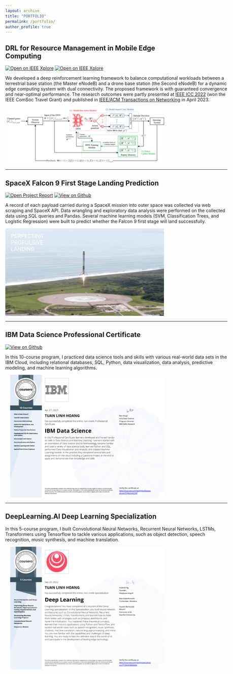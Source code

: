 ```yaml
---
layout: archive
title: "PORTFOLIO"
permalink: /portfolio/
author_profile: true
---
```


<!-- Google tag (gtag.js) -->
<script async src="https://www.googletagmanager.com/gtag/js?id=G-FTB71GTS1Y"></script>
<script>
  window.dataLayer = window.dataLayer || [];
  function gtag(){dataLayer.push(arguments);}
  gtag('js', new Date());

  gtag('config', 'G-FTB71GTS1Y');
</script>

<!-- {% include base_path %} -->


<!-- {% for post in site.portfolio %}
  {% include archive-single.html %}
{% endfor %} -->

## DRL for Resource Management in Mobile Edge Computing
[![Open on IEEE Xplore](https://img.shields.io/badge/PDF-View_on_IEEE_Xplore-blue?logo=adobe-acrobat-reader&logoColor=white)](https://ieeexplore.ieee.org/document/10102429) [![Open on IEEE Xplore](https://img.shields.io/badge/PDF-Preprint_on_TechRxiv-blue?logo=adobe-acrobat-reader&logoColor=white)](/files/TechRxiv-ToN-DualConnectivity.pdf)
<p style='width:700px'>We developed a deep reinforcement learning framework to balance computational workloads between a terrestrial base station (the Master eNodeB) and a drone base station (the Second eNodeB) for a dynamic edge computing system with dual connectivity. The proposed framework is with guaranteed convergence and near-optimal performance. The research outcomes were partly presented at <a href="https://icc2022.ieee-icc.org/index.html">IEEE ICC 2022</a> (won the IEEE ComSoc Travel Grant) and published in <a href="https://ieeexplore.ieee.org/xpl/RecentIssue.jsp?punumber=90">IEEE/ACM Transactions on Networking</a> in April 2023.</p>
<img src='/images/portfolio-ToN-methodology.png' width='700'>
<hr width="700px">

## SpaceX Falcon 9 First Stage Landing Prediction 
[![Open Project Report](https://img.shields.io/badge/PDF-Open_Project_Report-blue?logo=adobe-acrobat-reader&logoColor=white)](/files/ds-capstone-project-report.pdf) [![View on Github](https://img.shields.io/badge/GitHub-View_on_GitHub-blue?logo=GitHub)](https://github.com/linhhoang-ex/SpaceX-Falcon9)

<p style='width:700px'>A record of each payload carried during a SpaceX mission into outer space was collected via web scraping and SpaceX API. Data wrangling and exploratory data analysis were performed on the collected data using SQL queries and Pandas. Several machine learning models (SVM, Classification Trees, and Logistic Regression) were built to predict whether the Falcon 9 first stage will land successfully.</p>
<img src='/images/spacex-landing.gif' width='500'>
<hr width="700px">

## IBM Data Science Professional Certificate 
[![View on Github](https://img.shields.io/badge/GitHub-View_on_Github-blue?logo=GitHub)](https://github.com/linhhoang-ex/ibm-ds-labs)
<p style='width:700px'>In this 10-course program, I practiced data science tools and skills with various real-world data sets in the IBM Cloud, including relational databases, SQL, Python, data visualization, data analysis, predictive modeling, and machine learning algorithms.</p>
<a href="https://www.coursera.org/account/accomplishments/specialization/certificate/T5J82G4VLTFP"><img src='/images/certi-ibm-ds.png' width='500'></a>
<hr width="700px">

## DeepLearning.AI Deep Learning Specialization
<p style='width:700px'>In this 5-course program, I built Convolutional Neural Networks, Recurrent Neural Networks, LSTMs, Transformers using Tensorflow to tackle various applications, such as object detection, speech recognition, music synthesis, and machine translation.</p>
<a href="https://www.coursera.org/account/accomplishments/specialization/certificate/TT2MHF48M4MA"><img src='/images/Certi-DL-Specialization.png' width='500'></a>
